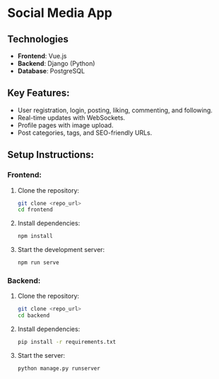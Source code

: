 # Social Media App

## Technologies
- **Frontend**: Vue.js
- **Backend**: Django (Python)
- **Database**: PostgreSQL

## Key Features:
- User registration, login, posting, liking, commenting, and following.
- Real-time updates with WebSockets.
- Profile pages with image upload.
- Post categories, tags, and SEO-friendly URLs.

## Setup Instructions:

### Frontend:
1. Clone the repository:
   ```bash
   git clone <repo_url>
   cd frontend
2. Install dependencies:
   ```bash
   npm install
3. Start the development server:
   ```bash
   npm run serve

### Backend:
1. Clone the repository:
   ```bash
   git clone <repo_url>
   cd backend
2. Install dependencies:
   ```bash
   pip install -r requirements.txt
3. Start the server:
   ```bash
   python manage.py runserver
